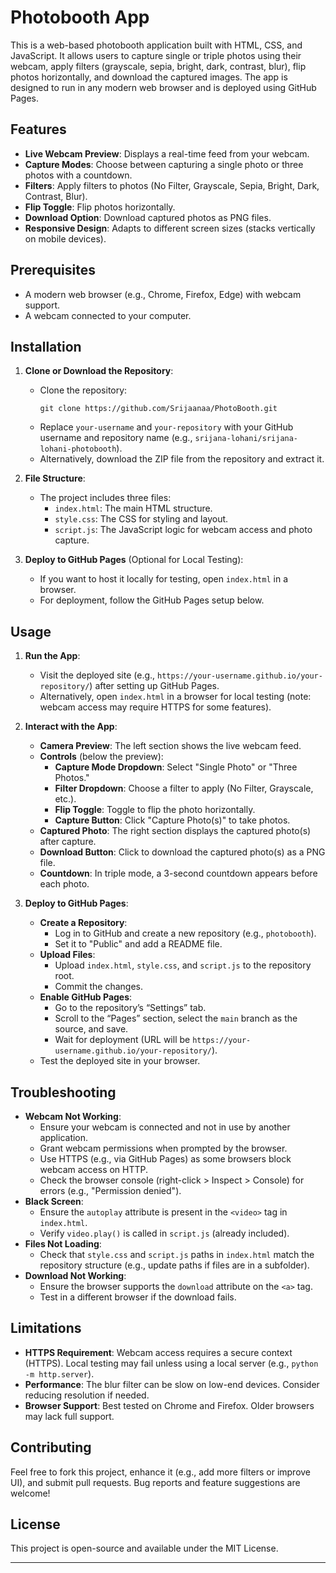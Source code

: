 # Photobooth App 

This is a web-based photobooth application built with HTML, CSS, and JavaScript. It allows users to capture single or triple photos using their webcam, apply filters (grayscale, sepia, bright, dark, contrast, blur), flip photos horizontally, and download the captured images. The app is designed to run in any modern web browser and is deployed using GitHub Pages.

## Features
- **Live Webcam Preview**: Displays a real-time feed from your webcam.
- **Capture Modes**: Choose between capturing a single photo or three photos with a countdown.
- **Filters**: Apply filters to photos (No Filter, Grayscale, Sepia, Bright, Dark, Contrast, Blur).
- **Flip Toggle**: Flip photos horizontally.
- **Download Option**: Download captured photos as PNG files.
- **Responsive Design**: Adapts to different screen sizes (stacks vertically on mobile devices).

## Prerequisites
- A modern web browser (e.g., Chrome, Firefox, Edge) with webcam support.
- A webcam connected to your computer.

## Installation
1. **Clone or Download the Repository**:
   - Clone the repository:
     ```
     git clone https://github.com/Srijaanaa/PhotoBooth.git
     ```
   - Replace `your-username` and `your-repository` with your GitHub username and repository name (e.g., `srijana-lohani/srijana-lohani-photobooth`).
   - Alternatively, download the ZIP file from the repository and extract it.

2. **File Structure**:
   - The project includes three files:
     - `index.html`: The main HTML structure.
     - `style.css`: The CSS for styling and layout.
     - `script.js`: The JavaScript logic for webcam access and photo capture.

3. **Deploy to GitHub Pages** (Optional for Local Testing):
   - If you want to host it locally for testing, open `index.html` in a browser.
   - For deployment, follow the GitHub Pages setup below.

## Usage
1. **Run the App**:
   - Visit the deployed site (e.g., `https://your-username.github.io/your-repository/`) after setting up GitHub Pages.
   - Alternatively, open `index.html` in a browser for local testing (note: webcam access may require HTTPS for some features).

2. **Interact with the App**:
   - **Camera Preview**: The left section shows the live webcam feed.
   - **Controls** (below the preview):
     - **Capture Mode Dropdown**: Select "Single Photo" or "Three Photos."
     - **Filter Dropdown**: Choose a filter to apply (No Filter, Grayscale, etc.).
     - **Flip Toggle**: Toggle to flip the photo horizontally.
     - **Capture Button**: Click "Capture Photo(s)" to take photos.
   - **Captured Photo**: The right section displays the captured photo(s) after capture.
   - **Download Button**: Click to download the captured photo(s) as a PNG file.
   - **Countdown**: In triple mode, a 3-second countdown appears before each photo.

3. **Deploy to GitHub Pages**:
   - **Create a Repository**:
     - Log in to GitHub and create a new repository (e.g., `photobooth`).
     - Set it to "Public" and add a README file.
   - **Upload Files**:
     - Upload `index.html`, `style.css`, and `script.js` to the repository root.
     - Commit the changes.
   - **Enable GitHub Pages**:
     - Go to the repository’s “Settings” tab.
     - Scroll to the “Pages” section, select the `main` branch as the source, and save.
     - Wait for deployment (URL will be `https://your-username.github.io/your-repository/`).
   - Test the deployed site in your browser.

## Troubleshooting
- **Webcam Not Working**:
  - Ensure your webcam is connected and not in use by another application.
  - Grant webcam permissions when prompted by the browser.
  - Use HTTPS (e.g., via GitHub Pages) as some browsers block webcam access on HTTP.
  - Check the browser console (right-click > Inspect > Console) for errors (e.g., "Permission denied").
- **Black Screen**:
  - Ensure the `autoplay` attribute is present in the `<video>` tag in `index.html`.
  - Verify `video.play()` is called in `script.js` (already included).
- **Files Not Loading**:
  - Check that `style.css` and `script.js` paths in `index.html` match the repository structure (e.g., update paths if files are in a subfolder).
- **Download Not Working**:
  - Ensure the browser supports the `download` attribute on the `<a>` tag.
  - Test in a different browser if the download fails.

## Limitations
- **HTTPS Requirement**: Webcam access requires a secure context (HTTPS). Local testing may fail unless using a local server (e.g., `python -m http.server`).
- **Performance**: The blur filter can be slow on low-end devices. Consider reducing resolution if needed.
- **Browser Support**: Best tested on Chrome and Firefox. Older browsers may lack full support.

## Contributing
Feel free to fork this project, enhance it (e.g., add more filters or improve UI), and submit pull requests. Bug reports and feature suggestions are welcome!

## License
This project is open-source and available under the MIT License.


---
